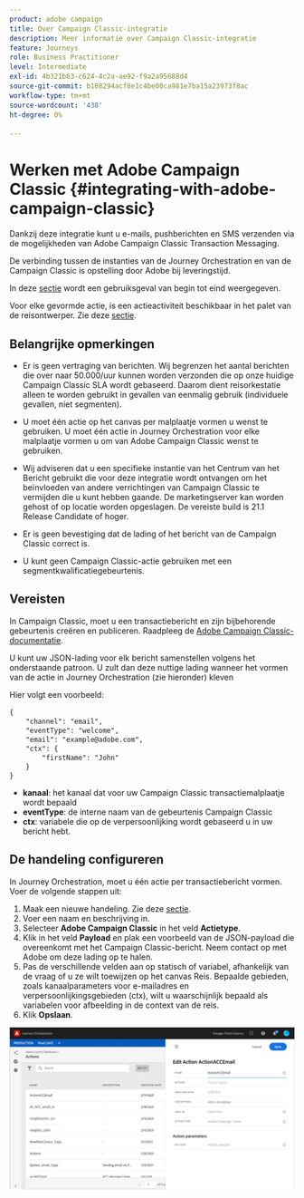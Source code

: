 ```yaml
---
product: adobe campaign
title: Over Campaign Classic-integratie
description: Meer informatie over Campaign Classic-integratie
feature: Journeys
role: Business Practitioner
level: Intermediate
exl-id: 4b321b63-c624-4c2a-ae92-f9a2a95688d4
source-git-commit: b108294acf8e1c4be00ca981e7ba15a23973f8ac
workflow-type: tm+mt
source-wordcount: '438'
ht-degree: 0%

---
```


# Werken met Adobe Campaign Classic {#integrating-with-adobe-campaign-classic}

Dankzij deze integratie kunt u e-mails, pushberichten en SMS verzenden via de mogelijkheden van Adobe Campaign Classic Transaction Messaging.

De verbinding tussen de instanties van de Journey Orchestration en van de Campaign Classic is opstelling door Adobe bij leveringstijd.

In deze [sectie](../usecase/campaign-classic-use-case.md) wordt een gebruiksgeval van begin tot eind weergegeven.

Voor elke gevormde actie, is een actieactiviteit beschikbaar in het palet van de reisontwerper. Zie deze [sectie](../building-journeys/using-adobe-campaign-classic.md).

## Belangrijke opmerkingen

* Er is geen vertraging van berichten. Wij begrenzen het aantal berichten die over naar 50.000/uur kunnen worden verzonden die op onze huidige Campaign Classic SLA wordt gebaseerd. Daarom dient reisorkestatie alleen te worden gebruikt in gevallen van eenmalig gebruik (individuele gevallen, niet segmenten).

* U moet één actie op het canvas per malplaatje vormen u wenst te gebruiken. U moet één actie in Journey Orchestration voor elke malplaatje vormen u om van Adobe Campaign Classic wenst te gebruiken.

* Wij adviseren dat u een specifieke instantie van het Centrum van het Bericht gebruikt die voor deze integratie wordt ontvangen om het beïnvloeden van andere verrichtingen van Campaign Classic te vermijden die u kunt hebben gaande. De marketingserver kan worden gehost of op locatie worden opgeslagen. De vereiste build is 21.1 Release Candidate of hoger.

* Er is geen bevestiging dat de lading of het bericht van de Campaign Classic correct is.

* U kunt geen Campaign Classic-actie gebruiken met een segmentkwalificatiegebeurtenis.

## Vereisten

In Campaign Classic, moet u een transactiebericht en zijn bijbehorende gebeurtenis creëren en publiceren. Raadpleeg de [Adobe Campaign Classic-documentatie](https://experienceleague.adobe.com/docs/campaign-classic/using/transactional-messaging/introduction/about-transactional-messaging.html#transactional-messaging).

U kunt uw JSON-lading voor elk bericht samenstellen volgens het onderstaande patroon. U zult dan deze nuttige lading wanneer het vormen van de actie in Journey Orchestration (zie hieronder) kleven

Hier volgt een voorbeeld:

```
{
    "channel": "email",
    "eventType": "welcome",
    "email": "example@adobe.com",
    "ctx": {
        "firstName": "John"
    }
}
```

* **kanaal**: het kanaal dat voor uw Campaign Classic transactiemalplaatje wordt bepaald
* **eventType**: de interne naam van de gebeurtenis Campaign Classic
* **ctx**: variabele die op de verpersoonlijking wordt gebaseerd u in uw bericht hebt.

## De handeling configureren

In Journey Orchestration, moet u één actie per transactiebericht vormen. Voer de volgende stappen uit:

1. Maak een nieuwe handeling. Zie deze [sectie](../action/action.md).
1. Voer een naam en beschrijving in.
1. Selecteer **Adobe Campaign Classic** in het veld **Actietype**.
1. Klik in het veld **Payload** en plak een voorbeeld van de JSON-payload die overeenkomt met het Campaign Classic-bericht. Neem contact op met Adobe om deze lading op te halen.
1. Pas de verschillende velden aan op statisch of variabel, afhankelijk van de vraag of u ze wilt toewijzen op het canvas Reis. Bepaalde gebieden, zoals kanaalparameters voor e-mailadres en verpersoonlijkingsgebieden (ctx), wilt u waarschijnlijk bepaald als variabelen voor afbeelding in de context van de reis.
1. Klik **Opslaan**.

![](../assets/accintegration1.png)


